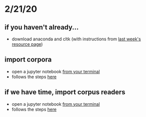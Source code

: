 # 2/21/20

## if you haven't already... 
- download anaconda and cltk (with instructions from [last week's resource page](/resources/feb14.md))

## import corpora

- open a jupyter notebook [from your terminal](/resources/runcltk)
- follows the steps [here](/resources/Tutorial1ImportedCorpora.ipynb)

## if we have time, import corpus readers
- open a jupyter notebook [from your terminal](/resources/runcltk)
- follows the steps [here](Tutorial2-importCorpusReaders.ipynb)
